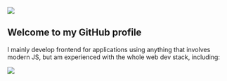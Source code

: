 ![](https://i.imgur.com/zhfeCzK.png)

## Welcome to my GitHub profile
I mainly develop frontend for applications using anything that involves modern JS, but am experienced with the whole web dev stack, including:

![](https://i.imgur.com/o3ciGMr.png)
